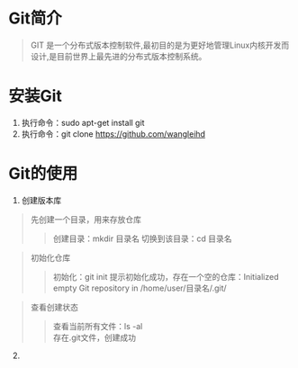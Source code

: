 # Git简介
> GIT 是一个分布式版本控制软件,最初目的是为更好地管理Linux内核开发而设计,是目前世界上最先进的分布式版本控制系统。
# 安装Git
1. 执行命令：sudo apt-get install git
2. 执行命令：git clone https://github.com/wangleihd
# Git的使用
1. 创建版本库  
  > 先创建一个目录，用来存放仓库
  >> 创建目录：mkdir 目录名 
  >> 切换到该目录：cd 目录名
  
  > 初始化仓库
  >> 初始化：git init
  >> 提示初始化成功，存在一个空的仓库：Initialized empty Git repository in /home/user/目录名/.git/
  
  > 查看创建状态
  >> 查看当前所有文件：ls -al  
  >> 存在.git文件，创建成功
2.
